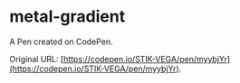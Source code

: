 # metal-gradient

A Pen created on CodePen.

Original URL: [https://codepen.io/STIK-VEGA/pen/myybjYr](https://codepen.io/STIK-VEGA/pen/myybjYr).

